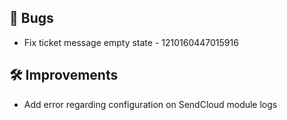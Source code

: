 ## 🐛 Bugs

- Fix ticket message empty state - 1210160447015916


## 🛠️ Improvements

- Add error regarding configuration on SendCloud module logs